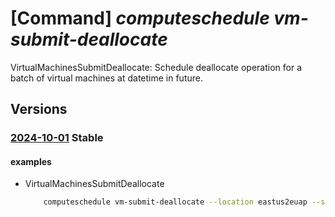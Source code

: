 # [Command] _computeschedule vm-submit-deallocate_

VirtualMachinesSubmitDeallocate: Schedule deallocate operation for a batch of virtual machines at datetime in future.

## Versions

### [2024-10-01](/Resources/mgmt-plane/L3N1YnNjcmlwdGlvbnMve30vcHJvdmlkZXJzL21pY3Jvc29mdC5jb21wdXRlc2NoZWR1bGUvbG9jYXRpb25zL3t9L3ZpcnR1YWxtYWNoaW5lc3N1Ym1pdGRlYWxsb2NhdGU=/2024-10-01.xml) **Stable**

<!-- mgmt-plane /subscriptions/{}/providers/microsoft.computeschedule/locations/{}/virtualmachinessubmitdeallocate 2024-10-01 -->

#### examples

- VirtualMachinesSubmitDeallocate
    ```bash
        computeschedule vm-submit-deallocate --location eastus2euap --schedule "{deadline:'2024-11-01T17:52:54.215Z',timezone:UTC,deadline-type:InitiateAt}" --execution-parameters "{retry-policy:{retry-count:4,retry-window-in-minutes:27}}" --resources "{ids:[/subscriptions/fe541807-8c68-475d-976d-f453f9db4d81/resourceGroups/test-rg/providers/Microsoft.Compute/virtualMachines/testResource3]}" --correlationid 23480d2f-1dca-4610-afb4-dd25eec1f34r
    ```
